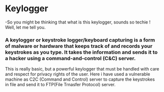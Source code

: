 # Keylogger
-So you might be thinking that what is this keylogger, sounds so techie ! Well, let me tell you. 
### A keylogger or keystroke logger/keyboard capturing is a form of malware or hardware that keeps track of and records your keystrokes as you type. It takes the information and sends it to a hacker using a command-and-control (C&C) server.
This is really basic, but a powerful keylogger that must be handled with  care and respect for privacy rights of the user. Here i have used a vulnerable machine as C2C (Command and Control) server to capture the keystrokes in file and send it to FTP(File Trnasfer Protocol) server. 